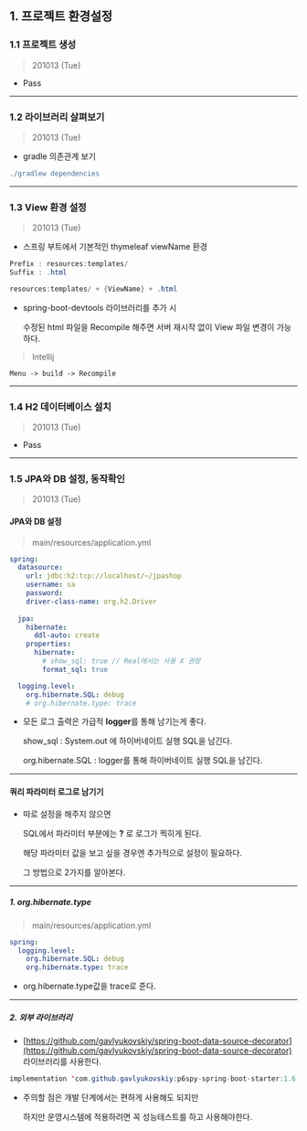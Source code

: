 
## 1. 프로젝트 환경설정


### 1.1 프로젝트 생성

> 201013 (Tue)

* Pass


---

### 1.2 라이브러리 살펴보기

> 201013 (Tue)

* gradle 의존관계 보기

``` gradle
./gradlew dependencies
```


---

### 1.3 View 환경 설정

> 201013 (Tue)

* 스프링 부트에서 기본적인 thymeleaf viewName 환경

``` java
Prefix : resources:templates/
Suffix : .html

resources:templates/ + {ViewName} + .html
```

* spring-boot-devtools 라이브러리를 추가 시 

  수정된 html 파일을 Recompile 해주면 서버 재시작 없이 View 파일 변경이 가능하다.

> Intellij 

```
Menu -> build -> Recompile
```


---

### 1.4 H2 데이터베이스 설치

> 201013 (Tue)

* Pass

---

### 1.5 JPA와 DB 설정, 동작확인

> 201013 (Tue)

#### JPA와 DB 설정

> main/resources/application.yml

``` yml
spring:
  datasource:
    url: jdbc:h2:tcp://localhost/~/jpashop
    username: sa
    password:
    driver-class-name: org.h2.Driver
 
  jpa:
    hibernate:
      ddl-auto: create
    properties:
      hibernate:
        # show_sql: true // Real에서는 사용 X 권장
        format_sql: true

  logging.level:
    org.hibernate.SQL: debug
    # org.hibernate.type: trace
```

* 모든 로그 출력은 가급적 **logger**를 통해 남기는게 좋다.

  show_sql : System.out 에 하이버네이트 실행 SQL을 남긴다.

  org.hibernate.SQL : logger를 통해 하이버네이트 실행 SQL을 남긴다.

---

#### 쿼리 파라미터 로그로 남기기

* 따로 설정을 해주지 않으면 

  SQL에서 파라미터 부분에는 **?** 로 로그가 찍히게 된다.

  해당 파라미터 값을 보고 싶을 경우엔 추가적으로 설정이 필요하다.

  그 방법으로 2가지를 알아본다.

---

##### 1. org.hibernate.type

> main/resources/application.yml

``` yml
spring:
  logging.level:
    org.hibernate.SQL: debug
    org.hibernate.type: trace
```

* org.hibernate.type값을 trace로 준다.


---

##### 2. 외부 라이브러리

* [https://github.com/gavlyukovskiy/spring-boot-data-source-decorator](https://github.com/gavlyukovskiy/spring-boot-data-source-decorator) 라이브러리를 사용한다.

``` java
implementation 'com.github.gavlyukovskiy:p6spy-spring-boot-starter:1.6.2'
```

* 주의할 점은 개발 단계에서는 편하게 사용해도 되지만
  
  하지만 운영시스템에 적용하려면 꼭 성능테스트를 하고 사용해야한다.

